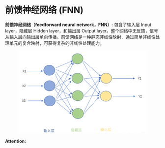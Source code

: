 # 前馈神经网络 (FNN)

**前馈神经网络（feedforward neural network，FNN）**: 包含了输入层 Input layer，隐藏层 Hidden layer，和输出层 Output layer。整个网络中无反馈，信号从输入层向输出层单向传播。前馈网络是一种静态非线性映射．通过简单非线性处理单元的复合映射，可获得复杂的非线性处理能力。

<figure><img src="../../.gitbook/assets/image (9).png" alt=""><figcaption></figcaption></figure>

**Attention:**&#x20;
